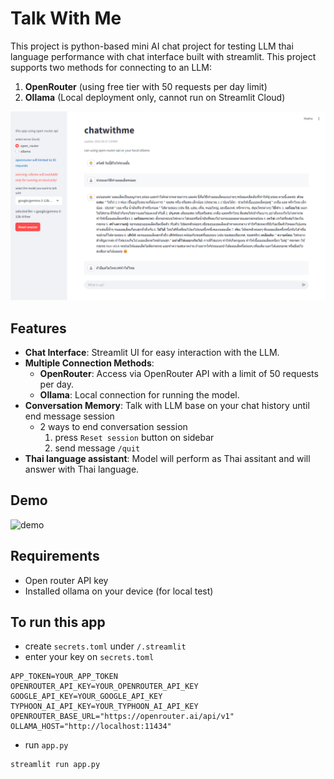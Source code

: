 # Talk With Me 

This project is python-based mini AI chat project for testing LLM thai language performance with chat interface built with streamlit. This project supports two methods for connecting to an LLM:

1. **OpenRouter** (using free tier with 50 requests per day limit)
2. **Ollama** (Local deployment only, cannot run on Streamlit Cloud)


<img src="sample.png" alt="sample" max-height="500"/>



## Features

- **Chat Interface**: Streamlit UI for easy interaction with the LLM.
- **Multiple Connection Methods**:
  - **OpenRouter**: Access via OpenRouter API with a limit of 50 requests per day.
  - **Ollama**: Local connection for running the model.
- **Conversation Memory**: Talk with LLM base on your chat history until end message session
  - 2 ways to end conversation session
    1. press `Reset session` button on sidebar 
    2. send message `/quit`
- **Thai language assistant**: Model will perform as Thai assitant and will answer with Thai language.


## Demo

<img src="demo.gif" alt="demo" max-height="500"/>


## Requirements

- Open router API key
- Installed ollama on your device (for local test)


## To run this app
- create `secrets.toml` under `/.streamlit`
- enter your key on `secrets.toml`
```
APP_TOKEN=YOUR_APP_TOKEN
OPENROUTER_API_KEY=YOUR_OPENROUTER_API_KEY
GOOGLE_API_KEY=YOUR_GOOGLE_API_KEY
TYPHOON_AI_API_KEY=YOUR_TYPHOON_AI_API_KEY
OPENROUTER_BASE_URL="https://openrouter.ai/api/v1"
OLLAMA_HOST="http://localhost:11434"

```
- run `app.py`
```
streamlit run app.py
```
